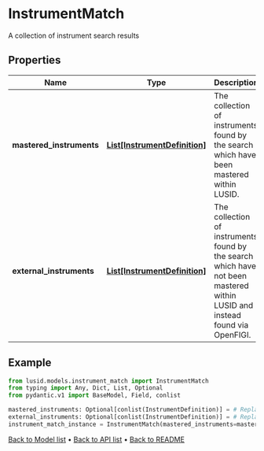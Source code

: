 # InstrumentMatch

A collection of instrument search results
## Properties
Name | Type | Description | Notes
------------ | ------------- | ------------- | -------------
**mastered_instruments** | [**List[InstrumentDefinition]**](InstrumentDefinition.md) | The collection of instruments found by the search which have been mastered within LUSID. | [optional] 
**external_instruments** | [**List[InstrumentDefinition]**](InstrumentDefinition.md) | The collection of instruments found by the search which have not been mastered within LUSID and instead found via OpenFIGI. | [optional] 
## Example

```python
from lusid.models.instrument_match import InstrumentMatch
from typing import Any, Dict, List, Optional
from pydantic.v1 import BaseModel, Field, conlist

mastered_instruments: Optional[conlist(InstrumentDefinition)] = # Replace with your value
external_instruments: Optional[conlist(InstrumentDefinition)] = # Replace with your value
instrument_match_instance = InstrumentMatch(mastered_instruments=mastered_instruments, external_instruments=external_instruments)

```

[Back to Model list](../README.md#documentation-for-models) &#8226; [Back to API list](../README.md#documentation-for-api-endpoints) &#8226; [Back to README](../README.md)

